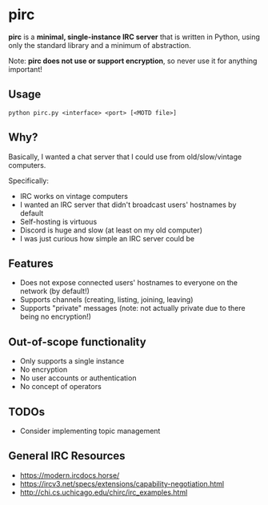 # pirc
**pirc** is a **minimal, single-instance IRC server** that is written in Python, using only the standard library and a minimum of abstraction.

Note: **pirc does not use or support encryption**, so never use it for anything important!

## Usage
```
python pirc.py <interface> <port> [<MOTD file>]
```

## Why?
Basically, I wanted a chat server that I could use from old/slow/vintage computers.

Specifically:

* IRC works on vintage computers
* I wanted an IRC server that didn't broadcast users' hostnames by default
* Self-hosting is virtuous
* Discord is huge and slow (at least on my old computer)
* I was just curious how simple an IRC server could be

## Features
* Does not expose connected users' hostnames to everyone on the network (by default!)
* Supports channels (creating, listing, joining, leaving)
* Supports "private" messages (note: not actually private due to there being no encryption!)

## Out-of-scope functionality
* Only supports a single instance
* No encryption
* No user accounts or authentication
* No concept of operators

## TODOs
* Consider implementing topic management

## General IRC Resources
* https://modern.ircdocs.horse/
* https://ircv3.net/specs/extensions/capability-negotiation.html
* http://chi.cs.uchicago.edu/chirc/irc_examples.html
